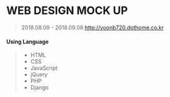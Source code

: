 # WEB DESIGN MOCK UP
> 2018.08.09 - 2018.09.08
> http://yoonb720.dothome.co.kr 

#### Using Language
> - HTML
> - CSS
> - JavaScript
> - jQuery
> - PHP
> - Django
